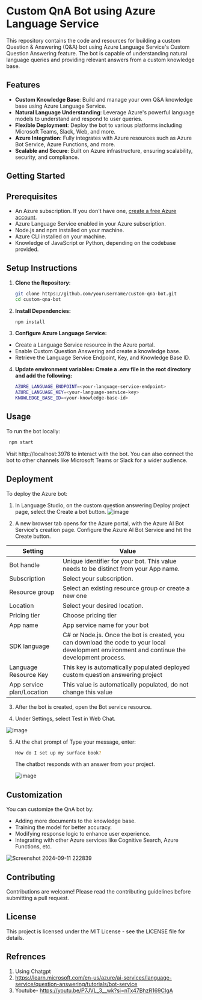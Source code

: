 # Custom QnA Bot using Azure Language Service

This repository contains the code and resources for building a custom Question & Answering (Q&A) bot using Azure Language Service's Custom Question Answering feature. The bot is capable of understanding natural language queries and providing relevant answers from a custom knowledge base.

## Features

- **Custom Knowledge Base**: Build and manage your own Q&A knowledge base using Azure Language Service.
- **Natural Language Understanding**: Leverage Azure's powerful language models to understand and respond to user queries.
- **Flexible Deployment**: Deploy the bot to various platforms including Microsoft Teams, Slack, Web, and more.
- **Azure Integration**: Fully integrates with Azure resources such as Azure Bot Service, Azure Functions, and more.
- **Scalable and Secure**: Built on Azure infrastructure, ensuring scalability, security, and compliance.

## Getting Started

## Prerequisites

- An Azure subscription. If you don't have one, [create a free Azure account](https://azure.microsoft.com/free/).
- Azure Language Service enabled in your Azure subscription.
- Node.js and npm installed on your machine.
- Azure CLI installed on your machine.
- Knowledge of JavaScript or Python, depending on the codebase provided.

## Setup Instructions

1. **Clone the Repository**:
   ```bash
   git clone https://github.com/yourusername/custom-qna-bot.git
   cd custom-qna-bot

2. **Install Dependencies:**
   ```bash
   npm install

3. **Configure Azure Language Service:**
- Create a Language Service resource in the Azure portal.
- Enable Custom Question Answering and create a knowledge base.
- Retrieve the Language Service Endpoint, Key, and Knowledge Base ID.

4. **Update environment variables: Create a .env file in the root directory and add the following:**
   ```bash
   AZURE_LANGUAGE_ENDPOINT=<your-language-service-endpoint>
   AZURE_LANGUAGE_KEY=<your-language-service-key>
   KNOWLEDGE_BASE_ID=<your-knowledge-base-id>

## Usage
To run the bot locally:
```bash
 npm start
```
Visit http://localhost:3978 to interact with the bot. You can also connect the bot to other channels like Microsoft Teams or Slack for a wider audience.

## Deployment
To deploy the Azure bot:
1. In Language Studio, on the custom question answering Deploy project page, select the Create a bot button.
   ![image](https://github.com/user-attachments/assets/ee969801-be60-4197-b9ff-4af4f99bb7ba)

2. A new browser tab opens for the Azure portal, with the Azure AI Bot Service's creation page. Configure the Azure AI Bot Service and hit the Create button.

| Setting         | Value                                                                               | 
|-----------------|-------------------------------------------------------------------------------------|
| Bot handle      | Unique identifier for your bot. This value needs to be distinct from your App name. | 
| Subscription    | Select your subscription.                                                           | 
| Resource group  | Select an existing resource group or create a new one                               |
| Location        | Select your desired location.                                                       | 
| Pricing tier    | Choose pricing tier                                                                 |
| App name        | App service name for your bot                                                       |
| SDK language    | C# or Node.js. Once the bot is created, you can download the code to your local development environment and continue the development process.|
| Language Resource Key | This key is automatically populated deployed custom question answering project |
| App service plan/Location | This value is automatically populated, do not change this value            | 

3. After the bot is created, open the Bot service resource.
   
4. Under Settings, select Test in Web Chat.

![image](https://github.com/user-attachments/assets/92674de5-b221-4a62-94a8-4b6baa96faf8)

5. At the chat prompt of Type your message, enter:
   ```bash
   How do I set up my surface book?
   ```
   The chatbot responds with an answer from your project.

   ![image](https://github.com/user-attachments/assets/078fc533-8411-4ed8-9371-f980ac5885e5)

## Customization
You can customize the QnA bot by:
- Adding more documents to the knowledge base.
- Training the model for better accuracy.
- Modifying response logic to enhance user experience.
- Integrating with other Azure services like Cognitive Search, Azure Functions, etc.

![Screenshot 2024-09-11 222839](https://github.com/user-attachments/assets/3c6d46ff-451d-42c7-9542-209ded41c9f9)

## Contributing
Contributions are welcome! Please read the contributing guidelines before submitting a pull request.

## License
This project is licensed under the MIT License - see the LICENSE file for details.

## Refrences
1. Using Chatgpt
2. https://learn.microsoft.com/en-us/azure/ai-services/language-service/question-answering/tutorials/bot-service
3. Youtube- https://youtu.be/P7JVL_3__wk?si=nTx47BhzR169CIgA 





